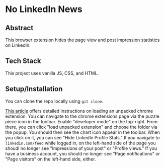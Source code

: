 # No LinkedIn News

## Abstract
This browser extension hides the page view and post impression statistics on LinkedIn.

## Tech Stack
This project uses vanilla JS, CSS, and HTML.

## Setup/Installation
You can clone the repo locally using `git clone`.

[This article](https://developer.chrome.com/docs/extensions/mv3/getstarted/development-basics/#load-unpacked) offers detailed instructions on loading an unpacked chrome extension. You can navigate to the chrome extensions page via the puzzle piece icon in the toolbar. Enable "developer mode" on the top-right. From there, you can click "load unpacked extension" and choose the folder via the popup. You should then see the chart icon appear in the toolbar. When you click on it, you can see "Hide LinkedIn Profile Stats." If you navigate to `linkedin.com/feed` while logged in, on the left-hand side of the page you shoudl no longer see "Impressions of your post" or "Profile views." If you have a business account, you should no longer see "Page notifications" or "Page visitors" on the left-hand side, either.




